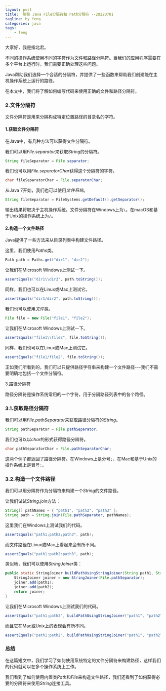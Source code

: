 ```yaml
---
layout: post
title:  聊聊 Java File分隔符和 Path分隔符 --20220701
tagline: by feng
categories: java
tags: 
    - feng
---
```


大家好，我是指北君。

不同的操作系统使用不同的字符作为文件和路径分隔符。当我们的应用程序需要在多个平台上运行时，我们需要正确处理这些问题。

Java帮助我们选择一个合适的分隔符，并提供了一些函数来帮助我们创建能在主机操作系统上运行的路径。

在本文中，我们将了解如何编写代码来使用正确的文件和路径分隔符。
<!--more-->

### 2.文件分隔符

文件分隔符是用来分隔构成特定位置路径的目录名的字符。

#### 1.获取文件分隔符

在Java中，有几种方法可以获得文件分隔符。

我们可以用*File.separator*来获取*String*的分隔符。

```java
String fileSeparator = File.separator;
```

我们也可以用*File.separatorChar*获得这个分隔符的字符。

```java
char fileSeparatorChar = File.separatorChar;
```

从Java 7开始，我们也可以使用*文件系统*。

```java
String fileSeparator = FileSystems.getDefault().getSeparator();
```

输出结果将取决于主机操作系统。文件分隔符在Windows上为`\`，在macOS和基于Unix的操作系统上为`/`。

#### 2.构造一个文件路径

Java提供了一些方法来从目录列表中构建文件路径。

这里，我们使用*Paths*类。

```java
Path path = Paths.get("dir1", "dir2");
```

让我们在Microsoft Windows上测试一下。

```java
assertEquals("dir1\\dir2", path.toString());
```

同样，我们也可以在Linux或Mac上测试它。

```java
assertEquals("dir1/dir2", path.toString());
```

我们也可以使用*文件*类。

```java
File file = new File("file1", "file2");
```

让我们在Microsoft Windows上测试一下。

```java
assertEquals("file1\\file2", file.toString());
```

同样，我们也可以在Linux或Mac上测试它。

```java
assertEquals("file1/file2", file.toString());
```

正如我们所看到的，我们可以只提供路径字符串来构建一个文件路径---我们不需要明确地包括一个文件分隔符。

3.路径分隔符

路径分隔符是操作系统常用的一个字符，用于分隔路径列表中的各个路径。

### 3.1.获取路径分隔符

我们可以用*File.pathSeparator*来获取路径分隔符的*String*。

```java
String pathSeparator = File.pathSeparator;
```

我们也可以以*char*的形式获得路径分隔符。

```java
char pathSeparatorChar = File.pathSeparatorChar;
```

这两个例子都返回了路径分隔符。在Windows上是分号`;`，在Mac和基于Unix的操作系统上是冒号`:`。

### 3.2.构造一个文件路径

我们可以用分隔符作为分隔符来构建一个*String*的文件路径。

让我们试试*String.join*方法：

```java
String[] pathNames = { "path1", "path2", "path3" };
String path = String.join(File.pathSeparator, pathNames);
```

这里我们在Windows上测试我们的代码。

```java
assertEquals("path1;path2;path3", path);
```

而文件路径在Linux或Mac上看起来会有所不同。

```java
assertEquals("path1:path2:path3", path);
```

类似地，我们可以使用*StringJoiner*类：

```java
public static StringJoiner buildPathUsingStringJoiner(String path1, String path2) {
    StringJoiner joiner = new StringJoiner(File.pathSeparator);
    joiner.add(path1);
    joiner.add(path2);
    return joiner;
}
```

让我们在Microsoft Windows上测试我们的代码。

```java
assertEquals("path1;path2", buildPathUsingStringJoiner("path1", "path2"));
```

而且它在Mac或Unix上的表现会有所不同。

```java
assertEquals("path1:path2", buildPathUsingStringJoiner("path1", "path2"));
```

### 总结

在这篇短文中，我们学习了如何使用系统特定的文件分隔符来构建路径，这样我们的代码就可以在多个操作系统上工作。

我们看到了如何使用内置类*Path*和*File*来构造文件路径，我们还看到了如何获得必要的分隔符来使用*String*连接工具。